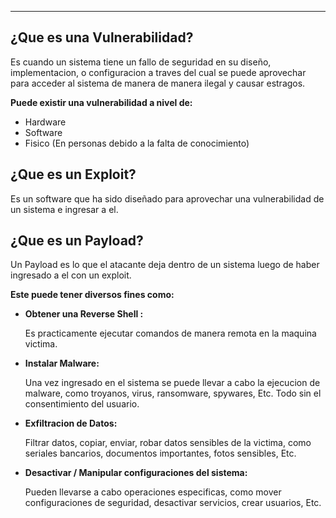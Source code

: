 
---
## ¿Que es una Vulnerabilidad?

Es cuando un sistema tiene un fallo de seguridad en su diseño, implementacion, o configuracion a traves del cual se puede aprovechar para acceder al sistema de manera de manera ilegal y causar estragos.

**Puede existir una vulnerabilidad a nivel de:**

- Hardware
- Software
- Fisico (En personas debido a la falta de conocimiento)

## ¿Que es un Exploit?

Es un software que ha sido diseñado para aprovechar una vulnerabilidad de un sistema e ingresar a el.

## ¿Que es un Payload?

Un Payload es lo que el atacante deja dentro de un sistema luego de haber ingresado a el con un exploit.

**Este puede tener diversos fines como:**

- **Obtener una Reverse Shell :**
    
    Es practicamente ejecutar comandos de manera remota en la maquina victima.
    
- **Instalar Malware:**
    
    Una vez ingresado en el sistema se puede llevar a cabo la ejecucion de malware, como troyanos, virus, ransomware, spywares, Etc. Todo sin el consentimiento del usuario.
    
- **Exfiltracion de Datos:**
    
    Filtrar datos, copiar, enviar, robar datos sensibles de la victima, como seriales bancarios, documentos importantes, fotos sensibles, Etc.
    
- **Desactivar / Manipular configuraciones del sistema:**
    
    Pueden llevarse a cabo operaciones especificas, como mover configuraciones de seguridad, desactivar servicios, crear usuarios, Etc.